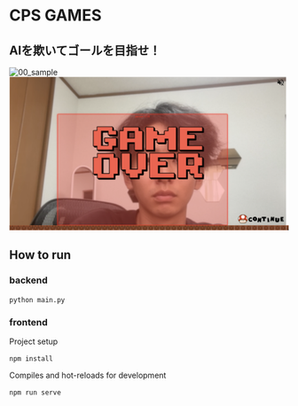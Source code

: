 # CPS GAMES
## AIを欺いてゴールを目指せ！
![00_sample](00_sample.png)
![01_sample](01_sample.png)

## How to run
### backend
``` 
python main.py
```

### frontend
Project setup
```
npm install
```

Compiles and hot-reloads for development
```
npm run serve
```
